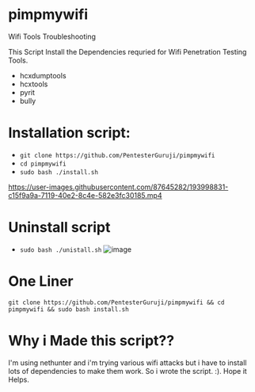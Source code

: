 # pimpmywifi
Wifi Tools Troubleshooting

This Script Install the Dependencies requried for Wifi Penetration Testing Tools.
- hcxdumptools
- hcxtools
- pyrit
- bully


# Installation script:
  - `git clone https://github.com/PentesterGuruji/pimpmywifi`
  - `cd pimpmywifi`
  - `sudo bash ./install.sh`
  

https://user-images.githubusercontent.com/87645282/193998831-c15f9a9a-7119-40e2-8c4e-582e3fc30185.mp4


  
  
# Uninstall script
  - `sudo bash ./unistall.sh`
  ![image](https://user-images.githubusercontent.com/87645282/193922610-cd1278c7-f878-4280-ad88-53fc02672570.png)

  
# One Liner
`git clone https://github.com/PentesterGuruji/pimpmywifi && cd pimpmywifi && sudo bash install.sh`


# Why i Made this script??
I'm using nethunter and i'm trying various wifi attacks but i have to install lots of dependencies to make them work. So i wrote the script. :). Hope it Helps.
